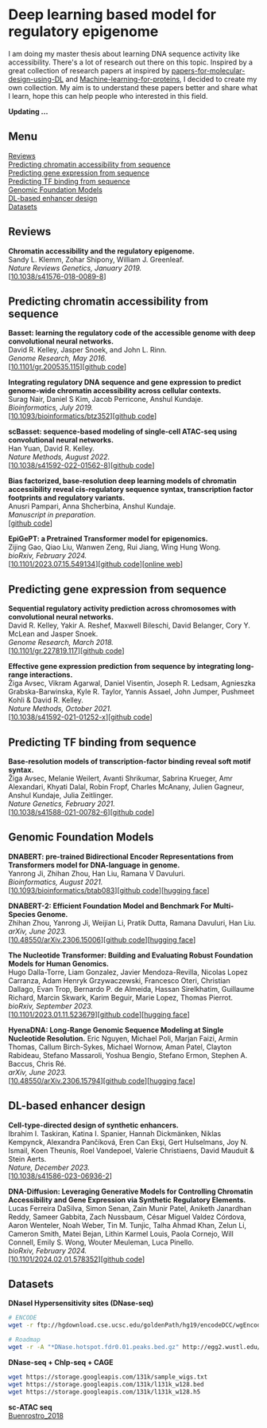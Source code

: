 # Deep learning based model for regulatory epigenome
I am doing my master thesis about learning DNA sequence activity like accessibility. There's a lot of research out there on this topic. Inspired by a great collection of research papers at inspired by [papers-for-molecular-design-using-DL](https://github.com/AspirinCode/papers-for-molecular-design-using-DL/blob/main/README.md?plain=1) and [Machine-learning-for-proteins](https://github.com/yangkky/Machine-learning-for-proteins/tree/master), I decided to create my own collection. My aim is to understand these papers better and share what I learn, hope this can help people who interested in this field.

**Updating ...** 

## Menu
[Reviews](#reviews)  
[Predicting chromatin accessibility from sequence](#predicting-chromatin-accessibility-from-sequence)  
[Predicting gene expression from sequence](#predicting-gene-expression-from-sequence)  
[Predicting TF binding from sequence](#predicting-tf-binding-from-sequence)  
[Genomic Foundation Models](#genomic-foundation-models)  
[DL-based enhancer design](#dl-based-enhancer-design)  
[Datasets](#datasets)

## Reviews
**Chromatin accessibility and the regulatory epigenome.**  
Sandy L. Klemm, Zohar Shipony, William J. Greenleaf.  
*Nature Reviews Genetics, January 2019.*  
[[10.1038/s41576-018-0089-8](https://doi.org/10.1038/s41576-018-0089-8)]

## Predicting chromatin accessibility from sequence  
**Basset: learning the regulatory code of the accessible genome with deep convolutional neural networks.**  
David R. Kelley, Jasper Snoek, and John L. Rinn.  
*Genome Research, May 2016.*  
[[10.1101/gr.200535.115](http://www.genome.org/cgi/doi/10.1101/gr.200535.115)][[github code](https://github.com/davek44/Basset)]

**Integrating regulatory DNA sequence and gene expression to predict genome-wide chromatin accessibility across cellular contexts.**  
Surag Nair, Daniel S Kim, Jacob Perricone, Anshul Kundaje.  
*Bioinformatics, July 2019.*  
[[10.1093/bioinformatics/btz352](https://doi.org/10.1093/bioinformatics/btz352)][[github code](https://github.com/kundajelab/ChromDragoNN)]

**scBasset: sequence-based modeling of single-cell ATAC-seq using convolutional neural networks.**  
Han Yuan, David R. Kelley.  
*Nature Methods, August 2022.*  
[[10.1038/s41592-022-01562-8](https://doi.org/10.1038/s41592-022-01562-8)][[github code](https://github.com/calico/scBasset)]

**Bias factorized, base-resolution deep learning models of chromatin accessibility reveal cis-regulatory sequence syntax, transcription factor footprints and regulatory variants.**  
Anusri Pampari, Anna Shcherbina, Anshul Kundaje.  
*Manuscript in preparation.*  
[[github code](https://github.com/kundajelab/chrombpnet)]

**EpiGePT: a Pretrained Transformer model for epigenomics.**  
Zijing Gao, Qiao Liu, Wanwen Zeng, Rui Jiang, Wing Hung Wong.  
*bioRxiv, February 2024.*  
[[10.1101/2023.07.15.549134](https://doi.org/10.1101/2023.07.15.549134)][[github code](https://github.com/ZjGaothu/EpiGePT)][[online web](https://health.tsinghua.edu.cn/epigept/)]

## Predicting gene expression from sequence  
**Sequential regulatory activity prediction across chromosomes with convolutional neural networks.**  
David R. Kelley, Yakir A. Reshef, Maxwell Bileschi, David Belanger, Cory Y. McLean and Jasper Snoek.  
*Genome Research, March 2018.*   
[[10.1101/gr.227819.117](http://www.genome.org/cgi/doi/10.1101/gr.227819.117)][[github code](https://github.com/calico/basenji)]  

**Effective gene expression prediction from sequence by integrating long-range interactions.**  
Žiga Avsec, Vikram Agarwal, Daniel Visentin, Joseph R. Ledsam, Agnieszka Grabska-Barwinska, Kyle R. Taylor, Yannis Assael, John Jumper, Pushmeet Kohli & David R. Kelley.  
*Nature Methods, October 2021.*  
[[10.1038/s41592-021-01252-x](https://doi.org/10.1038/s41592-021-01252-x)][[github code](https://github.com/google-deepmind/deepmind-research/tree/master/enformer)]  

## Predicting TF binding from sequence  
**Base-resolution models of transcription-factor binding reveal soft motif syntax.**  
Žiga Avsec, Melanie Weilert, Avanti Shrikumar, Sabrina Krueger, Amr Alexandari, Khyati Dalal, Robin Fropf, Charles McAnany, Julien Gagneur, Anshul Kundaje, Julia Zeitlinger.  
*Nature Genetics, February 2021.*  
[[10.1038/s41588-021-00782-6](https://doi.org/10.1038/s41588-021-00782-6)][[github code](https://github.com/kundajelab/bpnet/)]

## Genomic Foundation Models
**DNABERT: pre-trained Bidirectional Encoder Representations from Transformers model for DNA-language in genome.**  
Yanrong Ji, Zhihan Zhou, Han Liu, Ramana V Davuluri.  
*Bioinformatics, August 2021.*  
[[10.1093/bioinformatics/btab083](https://doi.org/10.1093/bioinformatics/btab083)][[github code](https://github.com/jerryji1993/DNABERT)][[hugging face](https://huggingface.co/zhihan1996)]

**DNABERT-2: Efficient Foundation Model and Benchmark For Multi-Species Genome.**  
Zhihan Zhou, Yanrong Ji, Weijian Li, Pratik Dutta, Ramana Davuluri, Han Liu.  
*arXiv, June 2023.*  
[[10.48550/arXiv.2306.15006](https://doi.org/10.48550/arXiv.2306.15006)][[github code](https://github.com/Zhihan1996/DNABERT_2)][[hugging face](https://huggingface.co/zhihan1996/DNABERT-2-117M)]

**The Nucleotide Transformer: Building and Evaluating Robust Foundation Models for Human Genomics.**  
Hugo Dalla-Torre, Liam Gonzalez, Javier Mendoza-Revilla, Nicolas Lopez Carranza, Adam Henryk Grzywaczewski, Francesco Oteri, Christian Dallago, Evan Trop, Bernardo P. de Almeida, Hassan Sirelkhatim, Guillaume Richard, Marcin Skwark, Karim Beguir, Marie Lopez, Thomas Pierrot.   
*bioRxiv, September 2023.*  
[[10.1101/2023.01.11.523679](https://doi.org/10.1101/2023.01.11.523679)][[github code](https://github.com/instadeepai/nucleotide-transformer)][[hugging face](https://huggingface.co/collections/InstaDeepAI/nucleotide-transformer-65099cdde13ff96230f2e592)]  

**HyenaDNA: Long-Range Genomic Sequence Modeling at Single Nucleotide Resolution.**
Eric Nguyen, Michael Poli, Marjan Faizi, Armin Thomas, Callum Birch-Sykes, Michael Wornow, Aman Patel, Clayton Rabideau, Stefano Massaroli, Yoshua Bengio, Stefano Ermon, Stephen A. Baccus, Chris Ré.  
*arXiv, June 2023.*  
[[10.48550/arXiv.2306.15794](https://doi.org/10.48550/arXiv.2306.15794)][[github code](https://github.com/HazyResearch/hyena-dna)][[hugging face](https://huggingface.co/papers/2306.15794)]

## DL-based enhancer design
**Cell-type-directed design of synthetic enhancers.**  
Ibrahim I. Taskiran, Katina I. Spanier, Hannah Dickmänken, Niklas Kempynck, Alexandra Pančíková, Eren Can Ekşi, Gert Hulselmans, Joy N. Ismail, Koen Theunis, Roel Vandepoel, Valerie Christiaens, David Mauduit & Stein Aerts.  
*Nature, December 2023.*  
[[10.1038/s41586-023-06936-2](https://doi.org/10.1038/s41586-023-06936-2)]

**DNA-Diffusion: Leveraging Generative Models for Controlling Chromatin Accessibility and Gene Expression via Synthetic Regulatory Elements.**  
Lucas Ferreira DaSilva, Simon Senan, Zain Munir Patel, Aniketh Janardhan Reddy, Sameer Gabbita, Zach Nussbaum, César Miguel Valdez Córdova, Aaron Wenteler, Noah Weber, Tin M. Tunjic, Talha Ahmad Khan, Zelun Li, Cameron Smith, Matei Bejan, Lithin Karmel Louis, Paola Cornejo, Will Connell, Emily S. Wong, Wouter Meuleman,  Luca Pinello.  
*bioRxiv, February 2024.*  
[[10.1101/2024.02.01.578352](https://doi.org/10.1101/2024.02.01.578352)][[github code](https://github.com/pinellolab/DNA-Diffusion)]

## Datasets
**DNaseI Hypersensitivity sites (DNase-seq)**  
```bash
# ENCODE
wget -r ftp://hgdownload.cse.ucsc.edu/goldenPath/hg19/encodeDCC/wgEncodeAwgDnaseUniform

# Roadmap
wget -r -A "*DNase.hotspot.fdr0.01.peaks.bed.gz" http://egg2.wustl.edu/roadmap/data/byFileType/peaks/consolidated/narrowPeak
```

**DNase-seq + ChIp-seq + CAGE**
```bash
wget https://storage.googleapis.com/131k/sample_wigs.txt
wget https://storage.googleapis.com/131k/l131k_w128.bed
wget https://storage.googleapis.com/131k/l131k_w128.h5
```

**sc-ATAC seq**  
[Buenrostro_2018](https://github.com/pinellolab/scATAC-benchmarking/tree/master/Real_Data/Buenrostro_2018/input)  



